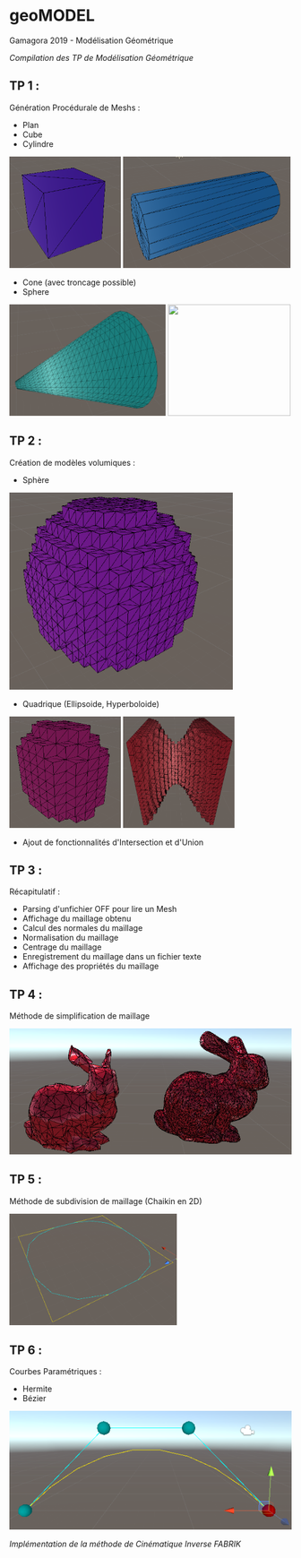 # geoMODEL
Gamagora 2019 - Modélisation Géométrique

*Compilation des TP de Modélisation Géométrique*

## TP 1 :
Génération Procédurale de Meshs :
- Plan
- Cube
- Cylindre

<img src="/First_Project/Assets/Img/Cube.PNG" data-canonical-src="/First_Project/Assets/Img/Cube.PNG" width="199" height="199" /> <img src="/First_Project/Assets/Img/Capsule.PNG" data-canonical-src="/First_Project/Assets/Img/Capsule.PNG" width="299" height="199" /> 
- Cone (avec troncage possible)
- Sphere

<img src="/First_Project/Assets/Img/Cone.PNG" data-canonical-src="/First_Project/Assets/Img/Cone.PNG" width="279" height="199" /> <img src="/First_Project/Assets/Img/Sphère.PNG" data-canonical-src="/First_Project/Assets/Img/Sphère.PNG" width="219" height="199" />

## TP 2 :
Création de modèles volumiques :
- Sphère

<img src="/First_Project/Assets/Img/VolumicSphere.PNG" data-canonical-src="/First_Project/Assets/Img/VolumicSphere.PNG" width="399" height="352" />

- Quadrique (Ellipsoide, Hyperboloide)

<img src="/First_Project/Assets/Img/Ellipsoide.PNG" data-canonical-src="/First_Project/Assets/Img/Ellipsoide.PNG" width="199" height="199" /> <img src="/First_Project/Assets/Img/Hyperbole.PNG" data-canonical-src="/First_Project/Assets/Img/Hyperbole.PNG" width="199" height="199" />
- Ajout de fonctionnalités d'Intersection et d'Union

## TP 3 :
Récapitulatif :
- Parsing d'unfichier OFF pour lire un Mesh
- Affichage du maillage obtenu
- Calcul des normales du maillage
- Normalisation du maillage
- Centrage du maillage
- Enregistrement du maillage dans un fichier texte
- Affichage des propriétés du maillage

## TP 4 :
Méthode de simplification de maillage

![Mesh Simplification](/First_Project/Assets/Img/MeshSimplify.PNG)

## TP 5 :
Méthode de subdivision de maillage (Chaikin en 2D)

<img src="/First_Project/Assets/Img/Chaikin.PNG" data-canonical-src="/First_Project/Assets/Img/Chaikin.PNG" width="299" height="199" />

## TP 6 :
Courbes Paramétriques :
- Hermite
- Bézier

![Bezier](/First_Project/Assets/Img/Bezier.PNG)

*Implémentation de la méthode de Cinématique Inverse FABRIK*
